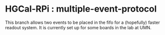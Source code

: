 # HGCal-RPi : multiple-event-protocol

This branch allows two events to be placed in the fifo for a (hopefully) faster readout system.
It is currently set up for some boards in the lab at UMN.
